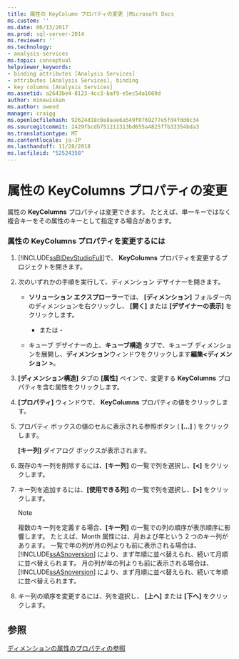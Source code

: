 ```yaml
---
title: 属性の KeyColumn プロパティの変更 |Microsoft Docs
ms.custom: ''
ms.date: 06/13/2017
ms.prod: sql-server-2014
ms.reviewer: ''
ms.technology:
- analysis-services
ms.topic: conceptual
helpviewer_keywords:
- binding attributes [Analysis Services]
- attributes [Analysis Services], binding
- key columns [Analysis Services]
ms.assetid: a2643be4-8123-4cc3-baf9-e5ec54a1669d
author: minewiskan
ms.author: owend
manager: craigg
ms.openlocfilehash: 92624d18c0e8aae6a549f0769277e5fd4fdd0c34
ms.sourcegitcommit: 2429fbcdb751211313bd655a4825ffb33354bda3
ms.translationtype: MT
ms.contentlocale: ja-JP
ms.lasthandoff: 11/28/2018
ms.locfileid: "52524358"
---
```

# <a name="modify-the-keycolumn-property-of-an-attribute"></a>属性の KeyColumns プロパティの変更
  属性の **KeyColumns** プロパティは変更できます。 たとえば、単一キーではなく複合キーをその属性のキーとして指定する場合があります。  
  
### <a name="to-modify-the-keycolumns-property-of-an-attribute"></a>属性の KeyColumns プロパティを変更するには  
  
1.  [!INCLUDE[ssBIDevStudioFull](../../includes/ssbidevstudiofull-md.md)]で、 **KeyColumns** プロパティを変更するプロジェクトを開きます。  
  
2.  次のいずれかの手順を実行して、ディメンション デザイナーを開きます。  
  
    -   **ソリューション エクスプローラー**では、 **[ディメンション]** フォルダー内のディメンションを右クリックし、 **[開く]** または **[デザイナーの表示]** をクリックします。  
  
         - または -  
  
    -   キューブ デザイナーの上、**キューブ構造** タブで、キューブ ディメンションを展開し、**ディメンション**ウィンドウをクリックします**編集\<ディメンション >**。  
  
3.  **[ディメンション構造]** タブの **[属性]** ペインで、変更する **KeyColumns** プロパティを含む属性をクリックします。  
  
4.  **[プロパティ]** ウィンドウで、 **KeyColumns** プロパティの値をクリックします。  
  
5.  プロパティ ボックスの値のセルに表示される参照ボタン ( **[...]** ) をクリックします。  
  
     **[キー列]** ダイアログ ボックスが表示されます。  
  
6.  既存のキー列を削除するには、**[キー列]** の一覧で列を選択し、**[\<]** をクリックします。  
  
7.  キー列を追加するには、**[使用できる列]** の一覧で列を選択し、**[>]** をクリックします。  
  
    > [!NOTE]  
    >  複数のキー列を定義する場合、**[キー列]** の一覧での列の順序が表示順序に影響します。 たとえば、Month 属性には、月および年という 2 つのキー列があります。 一覧で年の列が月の列よりも前に表示される場合は、 [!INCLUDE[ssASnoversion](../../includes/ssasnoversion-md.md)] により、まず年順に並べ替えられ、続いて月順に並べ替えられます。 月の列が年の列よりも前に表示される場合は、 [!INCLUDE[ssASnoversion](../../includes/ssasnoversion-md.md)] により、まず月順に並べ替えられ、続いて年順に並べ替えられます。  
  
8.  キー列の順序を変更するには、列を選択し、 **[上へ]** または **[下へ]** をクリックします。  
  
## <a name="see-also"></a>参照  
 [ディメンションの属性のプロパティの参照](dimension-attribute-properties-reference.md)  
  
  

